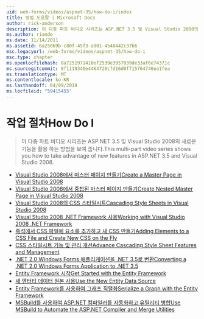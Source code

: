 ```yaml
---
uid: web-forms/videos/aspnet-35/how-do-i/index
title: 방법 도움말 | Microsoft Docs
author: rick-anderson
description: 이 다중 파트 비디오 시리즈는 ASP.NET 3.5 및 Visual Studio 2008의 새로운 기능을 활용 하는 방법을 보여 줍니다.
ms.author: riande
ms.date: 11/14/2011
ms.assetid: 6a25069b-c80f-45f3-a901-4548442c37b6
msc.legacyurl: /web-forms/videos/aspnet-35/how-do-i
msc.type: chapter
ms.openlocfilehash: 8a7251971410ef2539e3957039de33af6e74371c
ms.sourcegitcommit: 0f1119340e4464720cfd16d0ff15764746ea1fea
ms.translationtype: MT
ms.contentlocale: ko-KR
ms.lasthandoff: 04/09/2019
ms.locfileid: "59415455"
---
```

# <a name="how-do-i"></a><span data-ttu-id="ee6d3-103">작업 절차</span><span class="sxs-lookup"><span data-stu-id="ee6d3-103">How Do I</span></span>

> <span data-ttu-id="ee6d3-104">이 다중 파트 비디오 시리즈는 ASP.NET 3.5 및 Visual Studio 2008의 새로운 기능을 활용 하는 방법을 보여 줍니다.</span><span class="sxs-lookup"><span data-stu-id="ee6d3-104">This multi-part video series shows you how to take advantage of new features in ASP.NET 3.5 and Visual Studio 2008.</span></span>


- [<span data-ttu-id="ee6d3-105">Visual Studio 2008에서 마스터 페이지 만들기</span><span class="sxs-lookup"><span data-stu-id="ee6d3-105">Create a Master Page in Visual Studio 2008</span></span>](how-do-i-create-a-master-page-in-visual-studio-2008.md)
- [<span data-ttu-id="ee6d3-106">Visual Studio 2008에서 중첩된 마스터 페이지 만들기</span><span class="sxs-lookup"><span data-stu-id="ee6d3-106">Create Nested Master Page in Visual Studio 2008</span></span>](how-do-i-create-nested-master-page-in-visual-studio-2008.md)
- [<span data-ttu-id="ee6d3-107">Visual Studio 2008의 CSS 스타일시트</span><span class="sxs-lookup"><span data-stu-id="ee6d3-107">Cascading Style Sheets in Visual Studio 2008</span></span>](how-do-i-cascading-style-sheets-in-visual-studio-2008.md)
- [<span data-ttu-id="ee6d3-108">Visual Studio 2008 .NET Framework 사용</span><span class="sxs-lookup"><span data-stu-id="ee6d3-108">Working with Visual Studio 2008 .NET Framework</span></span>](how-do-i-working-with-visual-studio-2008-net-framework.md)
- [<span data-ttu-id="ee6d3-109">즉석에서 CSS 파일에 요소를 추가하고 새 CSS 만들기</span><span class="sxs-lookup"><span data-stu-id="ee6d3-109">Adding Elements to a CSS File and Create New CSS on the Fly</span></span>](how-do-i-adding-elements-to-a-css-file-and-create-new-css-on-the-fly.md)
- [<span data-ttu-id="ee6d3-110">CSS 스타일시트 기능 및 관리 개선</span><span class="sxs-lookup"><span data-stu-id="ee6d3-110">Advance Cascading Style Sheet Features and Management</span></span>](how-do-i-advance-cascading-style-sheet-features-and-management.md)
- [<span data-ttu-id="ee6d3-111">.NET 2.0 Windows Forms 애플리케이션을 .NET 3.5로 변환</span><span class="sxs-lookup"><span data-stu-id="ee6d3-111">Converting a .NET 2.0 Windows Forms Application to .NET 3.5</span></span>](how-do-i-converting-a-net-20-windows-forms-application-to-net-35.md)
- [<span data-ttu-id="ee6d3-112">Entity Framework 시작</span><span class="sxs-lookup"><span data-stu-id="ee6d3-112">Get Started with the Entity Framework</span></span>](how-do-i-get-started-with-the-entity-framework.md)
- [<span data-ttu-id="ee6d3-113">새 엔터티 데이터 원본 사용</span><span class="sxs-lookup"><span data-stu-id="ee6d3-113">Use the New Entity Data Source</span></span>](how-do-i-use-the-new-entity-data-source.md)
- [<span data-ttu-id="ee6d3-114">Entity Framework를 사용하여 그래프 직렬화</span><span class="sxs-lookup"><span data-stu-id="ee6d3-114">Serialize a Graph with the Entity Framework</span></span>](how-do-i-serialize-a-graph-with-the-entity-framework.md)
- [<span data-ttu-id="ee6d3-115">MSBuild를 사용하여 ASP.NET 컴파일러를 자동화하고 유틸리티 병합</span><span class="sxs-lookup"><span data-stu-id="ee6d3-115">Use MSBuild to Automate the ASP.NET Compiler and Merge Utilities</span></span>](how-do-i-use-msbuild-to-automate-the-aspnet-compiler-and-merge-utilities.md)
